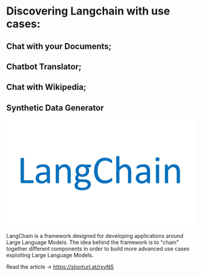 # Discovering Langchain with use cases:
## Chat with your Documents;
## Chatbot Translator;
## Chat with Wikipedia;
## Synthetic Data Generator

![](langChain.jpg)


LangChain is a framework designed for developing applications around Large Language Models.
The idea behind the framework is to "chain" together different components in order to build more advanced use cases exploiting 
Large Language Models.

Read the article -> https://shorturl.at/rxyNS

